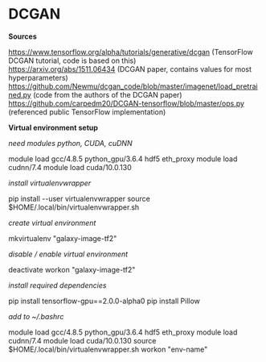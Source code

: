 # DCGAN

**Sources**

https://www.tensorflow.org/alpha/tutorials/generative/dcgan (TensorFlow DCGAN tutorial, code is based on this)  
https://arxiv.org/abs/1511.06434 (DCGAN paper, contains values for most hyperparameters)  
https://github.com/Newmu/dcgan_code/blob/master/imagenet/load_pretrained.py (code from the authors of the DCGAN paper)  
https://github.com/carpedm20/DCGAN-tensorflow/blob/master/ops.py (referenced public TensorFlow implementation)  

**Virtual environment setup**

*need modules python, CUDA, cuDNN*

module load gcc/4.8.5 python_gpu/3.6.4 hdf5 eth_proxy
module load cudnn/7.4
module load cuda/10.0.130

*install virtualenvwrapper*

pip install --user virtualenvwrapper 
source $HOME/.local/bin/virtualenvwrapper.sh

*create virtual environment*

mkvirtualenv "galaxy-image-tf2"

*disable / enable virtual environment*

deactivate 
workon "galaxy-image-tf2"

*install required dependencies*

pip install tensorflow-gpu==2.0.0-alpha0
pip install Pillow

*add to ~/.bashrc*

module load gcc/4.8.5 python_gpu/3.6.4 hdf5 eth_proxy
module load cudnn/7.4
module load cuda/10.0.130
source $HOME/.local/bin/virtualenvwrapper.sh
workon "env-name"

